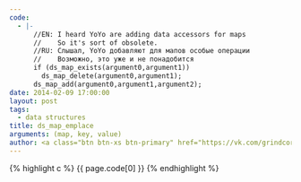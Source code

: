 ```yaml
--- 
code: 
  - |-
      //EN: I heard YoYo are adding data accessors for maps
      //    So it's sort of obsolete.
      //RU: Слышал, YoYo добавляют для мапов особые операции
      //    Возможно, это уже и не понадобится
      if (ds_map_exists(argument0,argument1))
        ds_map_delete(argument0,argument1);
      ds_map_add(argument0,argument1,argument2);
date: 2014-02-09 17:00:00
layout: post
tags: 
  - data structures
title: ds_map_emplace
arguments: (map, key, value)
author: <a class="btn btn-xs btn-primary" href="https://vk.com/grindcoreopera"><i class="icon-vk">/</i>grindcoreopera</a>
---
```


{% highlight c %}
{{ page.code[0] }}
{% endhighlight %}
